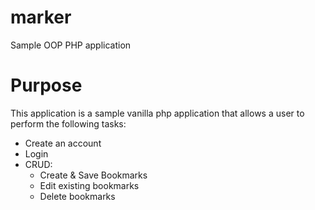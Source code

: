 # marker
 Sample OOP PHP application

# Purpose
This application is a sample vanilla php application that allows a user to perform the following tasks:
- Create an account
- Login
- CRUD:
    - Create & Save Bookmarks
    - Edit existing bookmarks
    - Delete bookmarks  